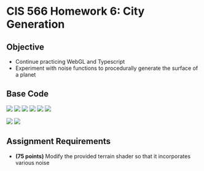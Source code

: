# CIS 566 Homework 6: City Generation

## Objective
- Continue practicing WebGL and Typescript
- Experiment with noise functions to procedurally generate the surface of a planet

## Base Code
![](img/1_elevation.png)
![](img/2_population.png)
![](img/3_highways.png)
![](img/4_streets.png)
![](img/5_building_sites.png)
![](img/6_buildings.png)


![](img/cube_deformations.png)
![](img/buildings.png)

## Assignment Requirements
- __(75 points)__ Modify the provided terrain shader so that it incorporates various noise
